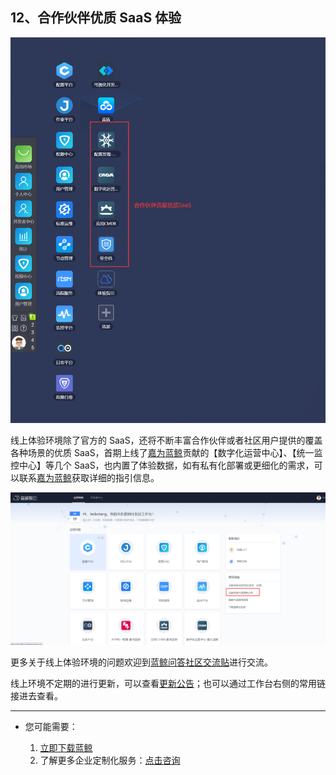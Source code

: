 ## 12、合作伙伴优质 SaaS 体验

![](./assets/2022-02-21-18-28-47.png)


线上体验环境除了官方的 SaaS，还将不断丰富合作伙伴或者社区用户提供的覆盖各种场景的优质 SaaS，首期上线了[嘉为蓝鲸](https://www.canway.net)贡献的【数字化运营中心】、【统一监控中心】等几个 SaaS，也内置了体验数据，如有私有化部署或更细化的需求，可以联系[嘉为蓝鲸](https://www.canway.net)获取详细的指引信息。

![](./assets/2022-02-21-18-28-56.png)

更多关于线上体验环境的问题欢迎到[蓝鲸问答社区交流贴](https://bk.tencent.com/s-mart/community/question/5612)进行交流。

线上环境不定期的进行更新，可以查看[更新公告](FAQ.md)；也可以通过工作台右侧的常用链接进去查看。


---

- 您可能需要：

    1. [立即下载蓝鲸](https://bk.tencent.com/download/)
    2. 了解更多企业定制化服务：[点击咨询](https://bk.tencent.com/applyinfo/ee/)
